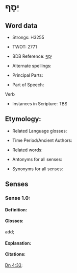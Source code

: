 # יְסַף

<!-- Status: S2="NeedsEdits" -->
<!-- Lexica used for edits:   -->

## Word data

* Strongs: H3255

* TWOT: 2771

* BDB Reference: [יְסַף](rc://en/bdb/dict/xj.ah.aa)

* Alternate spellings:

* Principal Parts:

* Part of Speech:

Verb

* Instances in Scripture: TBS

## Etymology:

* Related Language glosses:

* Time Period/Ancient Authors:

* Related words:

* Antonyms for all senses:

* Synonyms for all senses:

## Senses

### Sense 1.0:

#### Definition:

#### Glosses:

add; 

#### Explanation:

#### Citations:

[Dn 4:33](rc://he/uhb/book/dan/4/33); 


